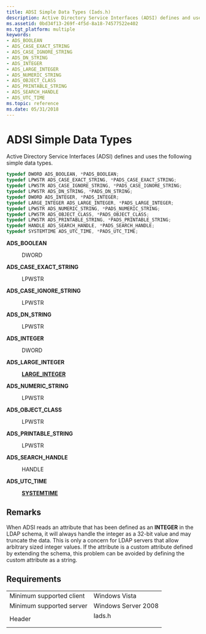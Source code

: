 ```yaml
---
title: ADSI Simple Data Types (Iads.h)
description: Active Directory Service Interfaces (ADSI) defines and uses the following simple data types.
ms.assetid: 0bd34f13-269f-4f5d-8a18-74577522e402
ms.tgt_platform: multiple
keywords:
- ADS_BOOLEAN
- ADS_CASE_EXACT_STRING
- ADS_CASE_IGNORE_STRING
- ADS_DN_STRING
- ADS_INTEGER
- ADS_LARGE_INTEGER
- ADS_NUMERIC_STRING
- ADS_OBJECT_CLASS
- ADS_PRINTABLE_STRING
- ADS_SEARCH_HANDLE
- ADS_UTC_TIME
ms.topic: reference
ms.date: 05/31/2018
---
```


# ADSI Simple Data Types

Active Directory Service Interfaces (ADSI) defines and uses the following simple data types.


```C++
typedef DWORD ADS_BOOLEAN, *PADS_BOOLEAN;
typedef LPWSTR ADS_CASE_EXACT_STRING, *PADS_CASE_EXACT_STRING;
typedef LPWSTR ADS_CASE_IGNORE_STRING, *PADS_CASE_IGNORE_STRING;
typedef LPWSTR ADS_DN_STRING, *PADS_DN_STRING;
typedef DWORD ADS_INTEGER, *PADS_INTEGER;
typedef LARGE_INTEGER ADS_LARGE_INTEGER, *PADS_LARGE_INTEGER;
typedef LPWSTR ADS_NUMERIC_STRING, *PADS_NUMERIC_STRING;
typedef LPWSTR ADS_OBJECT_CLASS, *PADS_OBJECT_CLASS;
typedef LPWSTR ADS_PRINTABLE_STRING, *PADS_PRINTABLE_STRING;
typedef HANDLE ADS_SEARCH_HANDLE, *PADS_SEARCH_HANDLE;
typedef SYSTEMTIME ADS_UTC_TIME, *PADS_UTC_TIME;
```



<dl> <dt>

**ADS\_BOOLEAN**
</dt> <dd>

DWORD

</dd> <dt>

**ADS\_CASE\_EXACT\_STRING**
</dt> <dd>

LPWSTR

</dd> <dt>

**ADS\_CASE\_IGNORE\_STRING**
</dt> <dd>

LPWSTR

</dd> <dt>

**ADS\_DN\_STRING**
</dt> <dd>

LPWSTR

</dd> <dt>

**ADS\_INTEGER**
</dt> <dd>

DWORD

</dd> <dt>

**ADS\_LARGE\_INTEGER**
</dt> <dd>

[**LARGE\_INTEGER**](https://docs.microsoft.com/windows/win32/api/winnt/ns-winnt-large_integer~r1)

</dd> <dt>

**ADS\_NUMERIC\_STRING**
</dt> <dd>

LPWSTR

</dd> <dt>

**ADS\_OBJECT\_CLASS**
</dt> <dd>

LPWSTR

</dd> <dt>

**ADS\_PRINTABLE\_STRING**
</dt> <dd>

LPWSTR

</dd> <dt>

**ADS\_SEARCH\_HANDLE**
</dt> <dd>

HANDLE

</dd> <dt>

**ADS\_UTC\_TIME**
</dt> <dd>

[**SYSTEMTIME**](/windows/desktop/api/minwinbase/ns-minwinbase-systemtime)

</dd> </dl>

## Remarks

When ADSI reads an attribute that has been defined as an **INTEGER** in the LDAP schema, it will always handle the integer as a 32-bit value and may truncate the data. This is only a concern for LDAP servers that allow arbitrary sized integer values. If the attribute is a custom attribute defined by extending the schema, this problem can be avoided by defining the custom attribute as a string.

## Requirements



|                                     |                                                                                   |
|-------------------------------------|-----------------------------------------------------------------------------------|
| Minimum supported client<br/> | Windows Vista<br/>                                                          |
| Minimum supported server<br/> | Windows Server 2008<br/>                                                    |
| Header<br/>                   | <dl> <dt>Iads.h</dt> </dl> |



 

